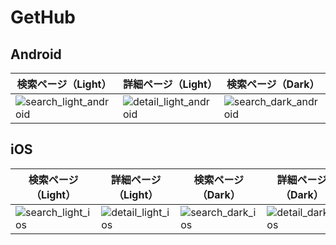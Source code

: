 # GetHub

## Android
|検索ページ（Light）|詳細ページ（Light）|検索ページ（Dark）|詳細ページ（Dark）|
|-|-|-|-|
|![search_light_android](https://user-images.githubusercontent.com/56757293/185748500-6e957367-560d-4efd-adae-d0c947575fad.png)|![detail_light_android](https://user-images.githubusercontent.com/56757293/185748508-b9d226a3-51c8-429b-ac06-f873e4ebfee7.png)|![search_dark_android](https://user-images.githubusercontent.com/56757293/185748416-b1b5e3d5-44d7-473a-b42d-f99bda382380.png)|![detail_dark_android](https://user-images.githubusercontent.com/56757293/185748397-e546413f-120c-4ee8-bafd-1532863a3f3c.png)|

## iOS
|検索ページ（Light）|詳細ページ（Light）|検索ページ（Dark）|詳細ページ（Dark）|
|-|-|-|-|
|![search_light_ios](https://user-images.githubusercontent.com/56757293/185748612-a3528230-7015-4a59-abb7-ed8d4d46e143.png)|![detail_light_ios](https://user-images.githubusercontent.com/56757293/185748619-26a4b586-7944-4b64-8f39-a456986dd47c.png)|![search_dark_ios](https://user-images.githubusercontent.com/56757293/185748625-0a26ac08-508b-4174-8fb3-00cf6fe6f37a.png)|![detail_dark_ios](https://user-images.githubusercontent.com/56757293/185748630-0d857d31-f3cb-469a-8ed8-fd5aad317cce.png)|

